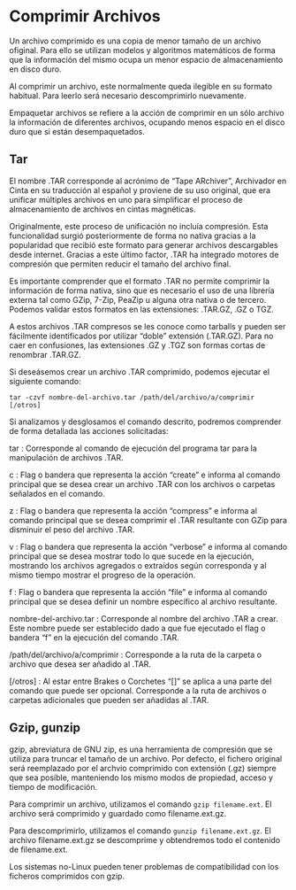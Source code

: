 # Comprimir Archivos

Un archivo comprimido es una copia de menor tamaño de un archivo ofiginal. Para ello se utilizan modelos y algoritmos matemáticos de forma que la información del mismo ocupa un menor espacio de almacenamiento en disco duro.

Al comprimir un archivo, este normalmente queda ilegible en su formato habitual. Para leerlo será necesario descomprimirlo nuevamente.

Empaquetar archivos se refiere a la acción de comprimir en un sólo archivo la información de diferentes archivos, ocupando menos espacio en el disco duro que si están desempaquetados.

## Tar

El nombre .TAR corresponde al acrónimo de “Tape ARchiver”, Archivador en Cinta en su traducción al español y proviene de su uso original, que era unificar múltiples archivos en uno para simplificar el proceso de almacenamiento de archivos en cintas magnéticas.

Originalmente, este proceso de unificación no incluía compresión. Esta funcionalidad surgió posteriormente de forma no nativa gracias a la popularidad que recibió este formato para generar archivos descargables desde internet. Gracias a este último factor, .TAR ha integrado motores de compresión que permiten reducir el tamaño del archivo final.

Es importante comprender que el formato .TAR no permite comprimir la información de forma nativa, sino que es necesario el uso de una librería externa tal como GZip, 7-Zip, PeaZip u alguna otra nativa o de tercero. Podemos validar estos formatos en las extensiones: .TAR.GZ, .GZ o TGZ.

A estos archivos .TAR compresos se les conoce como tarballs y pueden ser fácilmente identificados por utilizar “doble” extensión (.TAR.GZ).  Para no caer en confusiones, las extensiones .GZ y .TGZ son formas cortas de renombrar .TAR.GZ.

Si deseásemos crear un archivo .TAR comprimido, podemos ejecutar el siguiente comando:

`tar -czvf nombre-del-archivo.tar /path/del/archivo/a/comprimir [/otros]`

Si analizamos y desglosamos el comando descrito, podremos comprender de forma detallada las acciones solicitadas:

tar
: Corresponde al comando de ejecución del programa tar para la manipulación de archivos .TAR.

c
: Flag o bandera que representa la acción “create” e informa al comando principal que se desea crear un archivo .TAR con los archivos o carpetas señalados en el comando.

z
: Flag o bandera que representa la acción “compress” e informa al comando principal que se desea comprimir el .TAR resultante con GZip para disminuir el peso del archivo .TAR.

v
: Flag o bandera que representa la acción “verbose” e informa al comando principal que se desea mostrar todo lo que sucede en la ejecución, mostrando los archivos agregados o extraídos según corresponda y al mismo tiempo mostrar el progreso de la operación.

f
: Flag o bandera que representa la acción “file” e informa al comando principal que se desea definir un nombre específico al archivo resultante.

nombre-del-archivo.tar
: Corresponde al nombre del archivo .TAR a crear. Este nombre puede ser establecido dado a que fue ejecutado el flag o bandera “f” en la ejecución del comando .TAR.

/path/del/archivo/a/comprimir
: Corresponde a la ruta de la carpeta o archivo que desea ser añadido al .TAR.

[/otros]
: Al estar entre Brakes o Corchetes “[]” se aplica a una parte del comando que puede ser opcional. Corresponde a la ruta de archivos o carpetas adicionales que pueden ser añadidas al .TAR.




## Gzip, gunzip

gzip, abreviatura de GNU zip, es una herramienta de compresión que se utiliza para truncar el tamaño de un archivo. Por defecto, el fichero original será reemplazado por el archvio comprimido con extensión (.gz) siempre que sea posible, manteniendo los mismo modos de propiedad, acceso y tiempo de modificación.

Para comprimir un archivo, utilizamos el comando `gzip filename.ext`. El archivo será comprimido y guardado como filename.ext.gz.

Para descomprimirlo, utilizamos el comando `gunzip filename.ext.gz`. El archivo filename.ext.gz se descomprime y obtendremos todo el contenido de filename.ext.

Los sistemas no-Linux pueden tener problemas de compatibilidad con los ficheros comprimidos con gzip.
